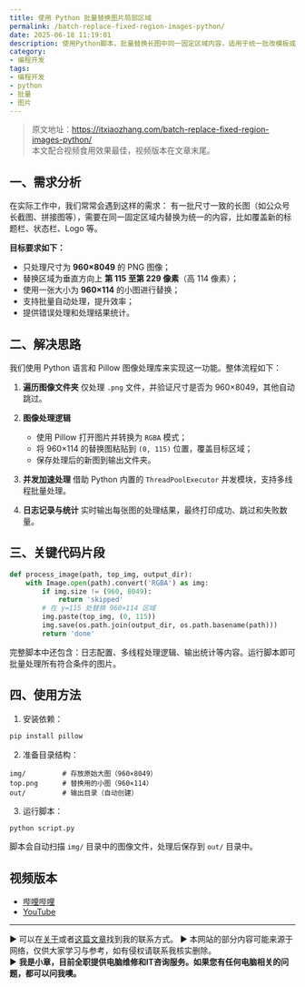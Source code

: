 ```yaml
---
title: 使用 Python 批量替换图片局部区域
permalink: /batch-replace-fixed-region-images-python/
date: 2025-06-18 11:19:01
description: 使用Python脚本，批量替换长图中同一固定区域内容，适用于统一批改模板或替换页眉页脚。支持尺寸过滤、多线程处理，操作简单高效。
category:
- 编程开发
tags:
- 编程开发
- python
- 批量
- 图片
---
```


> 原文地址：<https://itxiaozhang.com/batch-replace-fixed-region-images-python/>  
> 本文配合视频食用效果最佳，视频版本在文章末尾。

## 一、需求分析

在实际工作中，我们常常会遇到这样的需求：
有一批尺寸一致的长图（如公众号长截图、拼接图等），需要在同一固定区域内替换为统一的内容，比如覆盖新的标题栏、状态栏、Logo 等。

**目标要求如下：**

* 只处理尺寸为 **960×8049** 的 PNG 图像；
* 替换区域为垂直方向上 **第 115 至第 229 像素**（高 114 像素）；
* 使用一张大小为 **960×114** 的小图进行替换；
* 支持批量自动处理，提升效率；
* 提供错误处理和处理结果统计。

## 二、解决思路

我们使用 Python 语言和 Pillow 图像处理库来实现这一功能。整体流程如下：

1. **遍历图像文件夹**
   仅处理 `.png` 文件，并验证尺寸是否为 960×8049，其他自动跳过。

2. **图像处理逻辑**

   * 使用 Pillow 打开图片并转换为 `RGBA` 模式；
   * 将 960×114 的替换图粘贴到 `(0, 115)` 位置，覆盖目标区域；
   * 保存处理后的新图到输出文件夹。

3. **并发加速处理**
   借助 Python 内置的 `ThreadPoolExecutor` 并发模块，支持多线程批量处理。

4. **日志记录与统计**
   实时输出每张图的处理结果，最终打印成功、跳过和失败数量。

## 三、关键代码片段

```python
def process_image(path, top_img, output_dir):
    with Image.open(path).convert('RGBA') as img:
        if img.size != (960, 8049):
            return 'skipped'
        # 在 y=115 处替换 960×114 区域
        img.paste(top_img, (0, 115))
        img.save(os.path.join(output_dir, os.path.basename(path)))
        return 'done'
```

完整脚本中还包含：日志配置、多线程处理逻辑、输出统计等内容。运行脚本即可批量处理所有符合条件的图片。

## 四、使用方法

1. 安装依赖：

```bash
pip install pillow
```

2. 准备目录结构：

```
img/         # 存放原始大图（960×8049）
top.png      # 替换用的小图（960×114）
out/         # 输出目录（自动创建）
```

3. 运行脚本：

```bash
python script.py
```

脚本会自动扫描 `img/` 目录中的图像文件，处理后保存到 `out/` 目录中。

## 视频版本

* [哔哩哔哩](https://space.bilibili.com/3546607630944387)
* [YouTube](https://www.youtube.com/@itxiaozhang)

---
▶ 可以在[关于](https://itxiaozhang.com/about/)或者[这篇文章](https://itxiaozhang.com/about-computer-repair-services-with-me/)找到我的联系方式。
▶ 本网站的部分内容可能来源于网络，仅供大家学习与参考，如有侵权请联系我核实删除。  
▶ **我是小章，目前全职提供电脑维修和IT咨询服务。如果您有任何电脑相关的问题，都可以问我噢。**  
